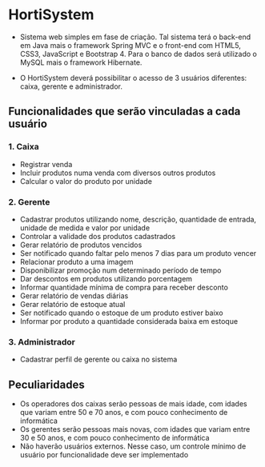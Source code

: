 # HortiSystem
- Sistema web simples em fase de criação. Tal sistema terá o back-end em Java mais o framework Spring MVC e o front-end com HTML5, CSS3, JavaScript e Bootstrap 4. Para o banco de dados será utilizado o MySQL mais o framework Hibernate.

- O HortiSystem deverá possibilitar o acesso de 3 usuários diferentes: caixa, gerente e administrador.

## Funcionalidades que serão vinculadas a cada usuário
### 1. Caixa
* Registrar venda
* Incluir produtos numa venda com diversos outros produtos
* Calcular o valor do produto por unidade

### 2. Gerente
* Cadastrar produtos utilizando nome, descrição, quantidade de entrada, unidade de medida e valor por unidade
* Controlar a validade dos produtos cadastrados
* Gerar relatório de produtos vencidos
* Ser notificado quando faltar pelo menos 7 dias para um produto vencer
* Relacionar produto a uma imagem
* Disponibilizar promoção num determinado período de tempo
* Dar descontos em produtos utilizando porcentagem
* Informar quantidade mínima de compra para receber desconto
* Gerar relatório de vendas diárias
* Gerar relatório de estoque atual
* Ser notificado quando o estoque de um produto estiver baixo
* Informar por produto a quantidade considerada baixa em estoque

### 3. Administrador
* Cadastrar perfil de gerente ou caixa no sistema

## Peculiaridades
* Os operadores dos caixas serão pessoas de mais idade, com idades que variam entre 50 e 70 anos, e com pouco conhecimento de informática
* Os gerentes serão pessoas mais novas, com idades que variam entre 30 e 50 anos, e com pouco conhecimento de informática
* Não haverão usuários externos. Nesse caso, um controle mínimo de usuário por funcionalidade deve ser implementado
